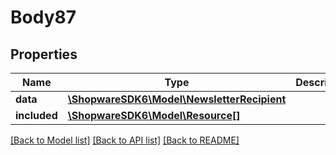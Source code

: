 # Body87

## Properties
Name | Type | Description | Notes
------------ | ------------- | ------------- | -------------
**data** | [**\ShopwareSDK6\Model\NewsletterRecipient**](NewsletterRecipient.md) |  | [optional] 
**included** | [**\ShopwareSDK6\Model\Resource[]**](Resource.md) |  | [optional] 

[[Back to Model list]](../../README.md#documentation-for-models) [[Back to API list]](../../README.md#documentation-for-api-endpoints) [[Back to README]](../../README.md)

